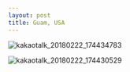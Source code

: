 ```yaml
---
layout: post
title: Guam, USA
---
```


![kakaotalk_20180222_174434783](https://user-images.githubusercontent.com/26464535/36528529-c63bb044-17f8-11e8-934b-7ccbdf76b11d.jpg)


![kakaotalk_20180222_174430529](https://user-images.githubusercontent.com/26464535/36528406-4fc2b598-17f8-11e8-9991-c517bd8f4696.jpg)

